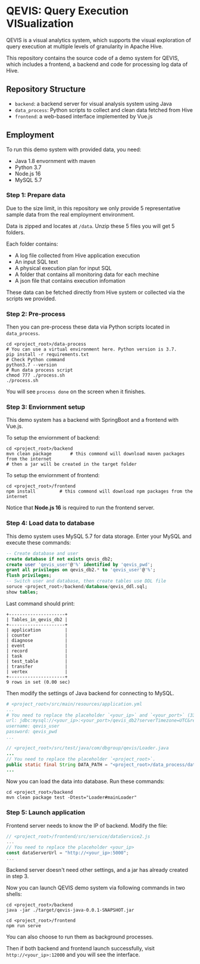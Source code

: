# QEVIS: Query Execution VISualization

QEVIS is a visual analytics system, which supports the visual exploration of query execution at multiple levels of granularity in Apache Hive.

This repository contains the source code of a demo system for QEVIS, which includes a frontend, a backend and code for processing log data of Hive.

## Repository Structure

- `backend`: a backend server for visual analysis system using Java
- `data_process`: Python scripts to collect and clean data fetched from Hive
- `frontend`: a web-based interface implemented by Vue.js

## Employment

To run this demo system with provided data, you need:
- Java 1.8 envornment with maven 
- Python 3.7
- Node.js 16
- MySQL 5.7

### Step 1: Prepare data
Due to the size limit, in this repository we only provide 5 representative sample data from the real employment environment.

Data is zipped and locates at `/data`. Unzip these 5 files you will get 5 folders.

Each folder contains:
- A log file collected from Hive application execution
- An input SQL text
- A physical execution plan for input SQL
- A folder that contains all monitoring data for each mechine
- A json file that contains execution infomation

These data can be fetched directly from Hive system or collected via the scripts we provided.

### Step 2: Pre-process
Then you can pre-process these data via Python scripts located in `data_process`.

```shell
cd <project_root>/data-process
# You can use a virtual environment here. Python version is 3.7. 
pip install -r requirements.txt
# Check Python command
python3.7 --version
# Run data process script
chmod 777 ./process.sh
./process.sh
```
You will see `process done` on the screen when it finishes.

### Step 3: Enviornment setup
This demo system has a backend with SpringBoot and a frontend with Vue.js.

To setup the enviornment of backend:
```shell
cd <project_root>/backend
mvn clean package       # this commond will download maven packages from the internet
# then a jar will be created in the target folder
```

To setup the enviornment of frontend:
```shell
cd <project_root>/frontend
npm install         # this commond will download npm packages from the internet
```
Notice that **Node.js 16** is required to run the frontend server.

### Step 4: Load data to database
This demo system uses MySQL 5.7 for data storage. Enter your MySQL and execute these commands:
```sql
-- Create database and user
create database if not exists qevis_db2;
create user 'qevis_user'@'%' identified by 'qevis_pwd';
grant all privileges on qevis_db2.* to 'qevis_user'@'%';
flush privileges;
-- Switch user and database, then create tables use DDL file
soruce <project_root>/backend/database/qevis_ddl.sql;
show tables;
```

Last command should print:
```
+---------------------+
| Tables_in_qevis_db2 |
+---------------------+
| application         |
| counter             |
| diagnose            |
| event               |
| record              |
| task                |
| test_table          |
| transfer            |
| vertex              |
+---------------------+
9 rows in set (0.00 sec)
```

Then modify the settings of Java backend for connecting to MySQL.

```yml
# <project_root>/src/main/resources/application.yml
...
# You need to replace the placeholder `<your_ip>` and `<your_port>` (3306 by default).
url: jdbc:mysql://<your_ip>:<your_port>/qevis_db2?serverTimezone=UTC&rewriteBatchedStatements=true
username: qevis_user
password: qevis_pwd
...
```
```java
// <project_root>/src/test/java/com/dbgroup/qevis/Loader.java
...
// You need to replace the placeholder `<project_root>`.
public static final String DATA_PATH = "<project_root>/data_process/data";
...
```

Now you can load the data into database. Run these commands:

```shell
cd <project_root>/backend
mvn clean package test -Dtest="Loader#mainLoader"
```

### Step 5: Launch application

Frontend server needs to know the IP of backend. Modify the file:
```js
// <project_root>/frontend/src/service/dataService2.js
...
// You need to replace the placeholder <your_ip>
const dataServerUrl = "http://<your_ip>:5000";
...
```

Backend server doesn't need other settings, and a jar has already created in step 3.

Now you can launch QEVIS demo system via following commands in two shells:
```shell
cd <project_root>/backend
java -jar ./target/qevis-java-0.0.1-SNAPSHOT.jar
```
```shell
cd <project_root>/frontend
npm run serve
```
You can also choose to run them as background processes.

Then if both backend and frontend launch successfully, visit `http://<your_ip>:12000` and you will see the interface.
